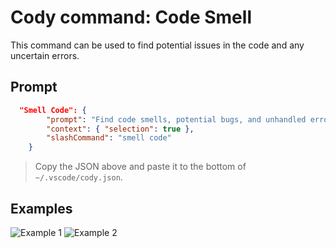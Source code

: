 # Cody command: Code Smell

This command can be used to find potential issues in the code and any uncertain errors.

## Prompt

```json
  "Smell Code": {
        "prompt": "Find code smells, potential bugs, and unhandled errors in my selected code. Create a list with the top five errors you can find, and include a short informative description and suggestion for each. Please only respond with the list of errors and nothing else.'",
        "context": { "selection": true },
        "slashCommand": "smell code"
    }
```
> Copy the JSON above and paste it to the bottom of `~/.vscode/cody.json`.

## Examples

![Example 1](./example_1.jpg)
![Example 2](./example_2.jpg)
